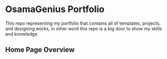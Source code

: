 # OsamaGenius Portfolio
This repo representing my portfolio that contains all of templates, projects, and designing works, in other word this repo is a big door to show my skills and knowledge.

## Home Page Overview

